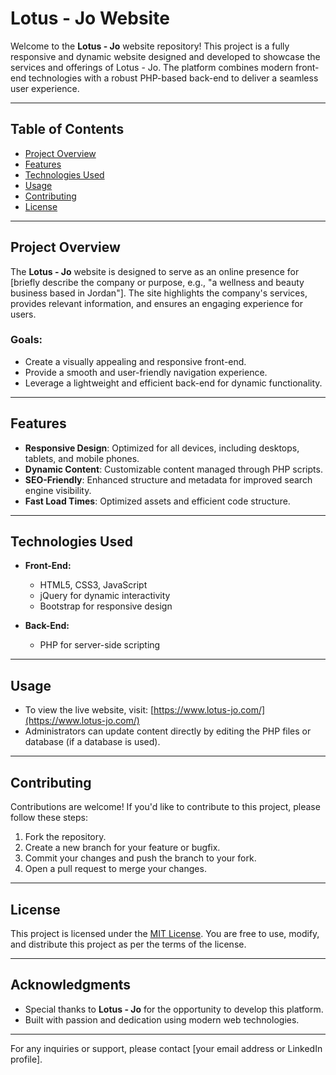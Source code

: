 # Lotus - Jo Website

Welcome to the **Lotus - Jo** website repository! This project is a fully responsive and dynamic website designed and developed to showcase the services and offerings of Lotus - Jo. The platform combines modern front-end technologies with a robust PHP-based back-end to deliver a seamless user experience.

---

## Table of Contents

- [Project Overview](#project-overview)
- [Features](#features)
- [Technologies Used](#technologies-used)
- [Usage](#usage)
- [Contributing](#contributing)
- [License](#license)

---

## Project Overview

The **Lotus - Jo** website is designed to serve as an online presence for [briefly describe the company or purpose, e.g., "a wellness and beauty business based in Jordan"]. The site highlights the company's services, provides relevant information, and ensures an engaging experience for users.

### Goals:
- Create a visually appealing and responsive front-end.
- Provide a smooth and user-friendly navigation experience.
- Leverage a lightweight and efficient back-end for dynamic functionality.

---

## Features

- **Responsive Design**: Optimized for all devices, including desktops, tablets, and mobile phones.
- **Dynamic Content**: Customizable content managed through PHP scripts.
- **SEO-Friendly**: Enhanced structure and metadata for improved search engine visibility.
- **Fast Load Times**: Optimized assets and efficient code structure.

---

## Technologies Used

- **Front-End:**
  - HTML5, CSS3, JavaScript
  - jQuery for dynamic interactivity
  - Bootstrap for responsive design

- **Back-End:**
  - PHP for server-side scripting

---

## Usage

- To view the live website, visit: [https://www.lotus-jo.com/](https://www.lotus-jo.com/)
- Administrators can update content directly by editing the PHP files or database (if a database is used).

---

## Contributing

Contributions are welcome! If you'd like to contribute to this project, please follow these steps:

1. Fork the repository.
2. Create a new branch for your feature or bugfix.
3. Commit your changes and push the branch to your fork.
4. Open a pull request to merge your changes.

---

## License

This project is licensed under the [MIT License](LICENSE). You are free to use, modify, and distribute this project as per the terms of the license.

---

## Acknowledgments

- Special thanks to **Lotus - Jo** for the opportunity to develop this platform.
- Built with passion and dedication using modern web technologies.

---

For any inquiries or support, please contact [your email address or LinkedIn profile].
